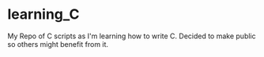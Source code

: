 # learning_C
My Repo of C scripts as I'm learning how to write C. Decided to make public so others might benefit from it.
